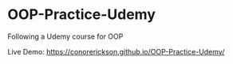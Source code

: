 # OOP-Practice-Udemy
Following a Udemy course for OOP

Live Demo: https://conorerickson.github.io/OOP-Practice-Udemy/

